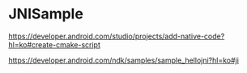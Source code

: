 # JNISample

https://developer.android.com/studio/projects/add-native-code?hl=ko#create-cmake-script

https://developer.android.com/ndk/samples/sample_hellojni?hl=ko#ji
